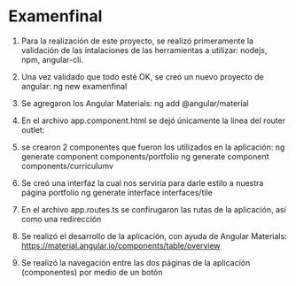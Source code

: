 # Examenfinal

1. Para la realización de este proyecto, se realizó primeramente la validación de las intalaciones de las herramientas a utilizar: nodejs, npm, angular-cli.

2. Una vez validado que todo esté OK, se creó un nuevo proyecto de angular:
ng new examenfinal

3. Se agregaron los Angular Materials:
ng add @angular/material

4. En el archivo app.component.html se dejó únicamente la linea del router outlet:
<router-outlet />

5. se crearon 2 componentes que fueron los utilizados en la aplicación:
ng generate component components/portfolio
ng generate component components/curriculumv

6. Se creó una interfaz la cual nos serviría para darle estilo a nuestra página portfolio
ng generate interface interfaces/tile

7. En el archivo app.routes.ts se confirugaron las rutas de la aplicación, así como una redirección

8. Se realizó el desarrollo de la aplicación, con ayuda de Angular Materials:
https://material.angular.io/components/table/overview

9. Se realizó la navegación entre las dos páginas de la aplicación (componentes) por medio de un botón

